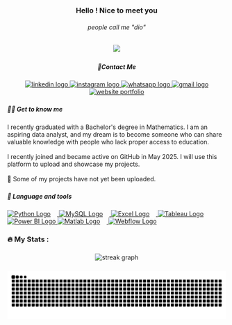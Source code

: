 ###

<h3 align="center">Hello ! Nice to meet you</h3>
<h6 align="center"> people call me "dio"</h6>

###
<div align="center">
  <img height="150" src="https://media.giphy.com/media/g4N6wTrf1v6yQ/giphy.gif?cid=ecf05e47k0imi4ffejbcyq1tgpuc75dg2kgvt0g2ib0oel9i&ep=v1_gifs_search&rid=giphy.gif&ct=g"  />
</div>

###

###
<h5 align="center"> 📲Contact Me   </h5>
<div align="center">
  <a href="https://www.linkedin.com/in/audiosetowiguno/" target="_blank">
    <img src="https://img.shields.io/static/v1?message=LinkedIn&logo=linkedin&label=&color=0077B5&logoColor=white&labelColor=&style=for-the-badge" height="25" alt="linkedin logo" />
  </a>
  <a href="https://www.instagram.com/dioy._/" target="_blank">
    <img src="https://img.shields.io/static/v1?message=Instagram&logo=instagram&label=&color=E4405F&logoColor=white&labelColor=&style=for-the-badge" height="25" alt="instagram logo" />
  </a>
  <a href="https://wa.me/6287764962146" target="_blank">
    <img src="https://img.shields.io/static/v1?message=WhatsApp&logo=whatsapp&label=&color=25D366&logoColor=white&labelColor=&style=for-the-badge" height="25" alt="whatsapp logo" />
  </a>
  <a href="mailto:audiosetowiguno@gmail.com" target="_blank">
    <img src="https://img.shields.io/static/v1?message=Gmail&logo=gmail&label=&color=D14836&logoColor=white&labelColor=&style=for-the-badge" height="25" alt="gmail logo" />
  </a>
</div>

<div align="center">
  <a href="https://bit.ly/Portfolio-Website-DataAnalyst" target="_blank">
    <img src="https://img.shields.io/badge/My%20Website%20Portfolio-blue?style=for-the-badge" height="25" alt="website portfolio" />
  </a>
</div>

###

<h5 align="left">👩‍💻  Get to know me</h5>

###

<p align="left">I recently graduated with a Bachelor's degree in Mathematics. I am an aspiring data analyst, and my dream is to become someone who can share valuable knowledge with people who lack proper access to education.<br><br>I recently joined and became active on GitHub in May 2025. I will use this platform to upload and showcase my projects.<br><br>📂 Some of my projects have not yet been uploaded.</p>

###

<h5 align="left">📸 Language and tools</h5>

###

<div align="left">
  <a href="https://www.python.org/" target="_blank">
    <img src="https://cdn.jsdelivr.net/gh/devicons/devicon/icons/python/python-original.svg" height="40" alt="Python Logo" style="margin-right: 15px;" />
  </a>
  <a href="https://www.mysql.com/" target="_blank">
    <img src="https://cdn.jsdelivr.net/gh/devicons/devicon/icons/mysql/mysql-original.svg" height="40" alt="MySQL Logo" style="margin-right: 15px;" />
  </a>
    <a href="https://www.microsoft.com/en-us/microsoft-365/excel" target="_blank">
    <img src="https://img.icons8.com/color/48/microsoft-excel-2019--v1.png" height="40" alt="Excel Logo" style="margin-right: 15px;" />
  </a>
 <a href="https://www.tableau.com/" target="_blank">
  <img src="https://cdn.worldvectorlogo.com/logos/tableau-software.svg" height="40" alt="Tableau Logo" />
</a>
  <a href="https://powerbi.microsoft.com/" target="_blank">
  <img src="https://upload.wikimedia.org/wikipedia/commons/c/cf/New_Power_BI_Logo.svg" height="40" alt="Power BI Logo" />
</a>
  <a href="https://www.mathworks.com/products/matlab.html" target="_blank">
    <img src="https://cdn.jsdelivr.net/gh/devicons/devicon/icons/matlab/matlab-original.svg" height="40" alt="Matlab Logo" style="margin-right: 15px;" />
  </a>
  <a href="https://webflow.com/" target="_blank">
    <img src="https://cdn.jsdelivr.net/gh/devicons/devicon/icons/webflow/webflow-original.svg" height="40" alt="Webflow Logo" style="margin-right: 15px;" />
  </a>

</div>



###

<h3 align="left">🔥   My Stats :</h3>

###

<div align="center">
  <img src="https://streak-stats.demolab.com?user=audiosetowiguno&locale=en&mode=daily&theme=dark&hide_border=false&border_radius=5&order=3" height="220" alt="streak graph"  />
</div>

###

<img src="https://raw.githubusercontent.com/audiosetowiguno/audiosetowiguno/output/snake.svg" alt="Snake animation" />

###
<!--
**audiosetowiguno/audiosetowiguno** is a ✨ _special_ ✨ repository because its `README.md` (this file) appears on your GitHub profile.

Here are some ideas to get you started:

- 🔭 I’m currently working on ...
- 🌱 I’m currently learning ...
- 👯 I’m looking to collaborate on ...
- 🤔 I’m looking for help with ...
- 💬 Ask me about ...
- 📫 How to reach me: ...
- 😄 Pronouns: ...
- ⚡ Fun fact: ...
-->
